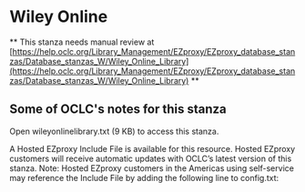 # Wiley Online
** This stanza needs manual review at [https://help.oclc.org/Library_Management/EZproxy/EZproxy_database_stanzas/Database_stanzas_W/Wiley_Online_Library](https://help.oclc.org/Library_Management/EZproxy/EZproxy_database_stanzas/Database_stanzas_W/Wiley_Online_Library) **

## Some of OCLC's notes for this stanza

Open wileyonlinelibrary.txt (9 KB) to access this stanza.

A Hosted EZproxy Include File is available for this resource. Hosted EZproxy customers will receive automatic updates with OCLC&rsquo;s latest version of this stanza. Note: Hosted EZproxy customers in the Americas using self-service may reference the Include File by adding the following line to config.txt:

&nbsp;
